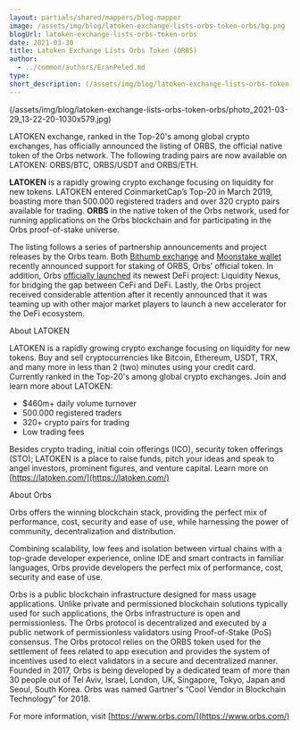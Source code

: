 ```yaml
---
layout: partials/shared/mappers/blog-mapper
image: /assets/img/blog/latoken-exchange-lists-orbs-token-orbs/bg.png
blogUrl: latoken-exchange-lists-orbs-token-orbs
date: 2021-03-30
title: Latoken Exchange Lists Orbs Token (ORBS)
author:
  - ../common/authors/EranPeled.md
type:
short_description: (/assets/img/blog/latoken-exchange-lists-orbs-token-orbs/photo_2021-03-29_13-22-20-1030x579.jpg)
---
```


(/assets/img/blog/latoken-exchange-lists-orbs-token-orbs/photo_2021-03-29_13-22-20-1030x579.jpg)

LATOKEN exchange, ranked in the Top-20's among global crypto exchanges, has officially announced the listing of ORBS, the official native token of the Orbs network. The following trading pairs are now available on LATOKEN: ORBS/BTC, ORBS/USDT and ORBS/ETH.

**LATOKEN** is a rapidly growing crypto exchange focusing on liquidity for new tokens. LATOKEN entered CoinmarketCap’s Top-20 in March 2019, boasting more than 500.000 registered traders and over 320 crypto pairs available for trading. **ORBS** in the native token of the Orbs network, used for running applications on the Orbs blockchain and for participating in the Orbs proof-of-stake universe.

The listing follows a series of partnership announcements and project releases by the Orbs team. Both [Bithumb exchange](https://www.orbs.com/bithumb-announces-orbs-staking/) and [Moonstake wallet](https://www.orbs.com/moonstake-partners-with-hybrid-enterprise-grade-blockchain-orbs-to-soon-provide-full-scale-support-for-orbs-universe/) recently announced support for staking of ORBS, Orbs’ official token. In addition, Orbs [officially launched](https://www.orbs.com/introducing-orbs-liquidity-nexus-liquidity-as-a-service/) its newest DeFi project: Liquidity Nexus, for bridging the gap between CeFi and DeFi. Lastly, the Orbs project received considerable attention after it recently announced that it was teaming up with other major market players to launch a new accelerator for the DeFi ecosystem.

About LATOKEN

LATOKEN is a rapidly growing crypto exchange focusing on liquidity for new tokens. Buy and sell cryptocurrencies like Bitcoin, Ethereum, USDT, TRX, and many more in less than 2 (two) minutes using your credit card. Currently ranked in the Top-20's among global crypto exchanges. Join and learn more about LATOKEN:

- $460m+ daily volume turnover
- 500.000 registered traders
- 320+ crypto pairs for trading
- Low trading fees

Besides crypto trading, initial coin offerings (ICO), security token offerings (STO); LATOKEN is a place to raise funds, pitch your ideas and speak to angel investors, prominent figures, and venture capital. Learn more on [https://latoken.com/](https://latoken.com/)

About Orbs

Orbs offers the winning blockchain stack, providing the perfect mix of performance, cost, security and ease of use, while harnessing the power of community, decentralization and distribution.

Combining scalability, low fees and isolation between virtual chains with a top-grade developer experience, online IDE and smart contracts in familiar languages, Orbs provide developers the perfect mix of performance, cost, security and ease of use.

Orbs is a public blockchain infrastructure designed for mass usage applications. Unlike private and permissioned blockchain solutions typically used for such applications, the Orbs infrastructure is open and permissionless. The Orbs protocol is decentralized and executed by a public network of permissionless validators using Proof-of-Stake (PoS) consensus. The Orbs protocol relies on the ORBS token used for the settlement of fees related to app execution and provides the system of incentives used to elect validators in a secure and decentralized manner. Founded in 2017, Orbs is being developed by a dedicated team of more than 30 people out of Tel Aviv, Israel, London, UK, Singapore, Tokyo, Japan and Seoul, South Korea. Orbs was named Gartner's “Cool Vendor in Blockchain Technology” for 2018.

For more information, visit [https://www.orbs.com/](https://www.orbs.com/)
